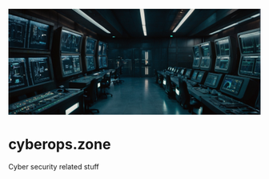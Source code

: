 ![cyberops.zone](https://github.com/gitrsi/cyberops.zone/blob/main/_includes/cyber_operations_zone.jpg "cyberops.zone")

# cyberops.zone
Cyber security related stuff
